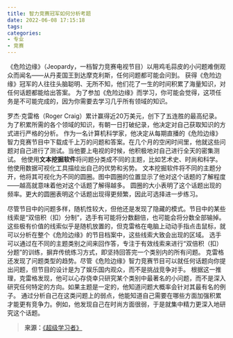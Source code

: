 ```yaml
---
title: 智力竞赛冠军如何分析考题
date: 2022-06-08 17:15:18
tags:
categories:
- 专业
- 竞赛
---
```


《危险边缘》（Jeopardy，一档智力竞赛电视节目）以用鸡毛蒜皮的小问题难倒观众而闻名——从丹麦国王到达摩克利斯，任何问题都可能会问到。
获得《危险边缘》冠军的人往往头脑聪明、无所不知，他们花了一生的时间积累了海量知识，对任何话题都能给出答案。
为了参加《危险边缘》而学习，你可能会觉得，这项任务是不可能完成的，因为你需要去学习几乎所有领域的知识。<!--more-->

罗杰·克雷格（Roger Craig）累计赢得近20万美元，创下了五连胜的最高纪录。为了积累所需的各个领域的知识，有朝一日打破纪录，他决定对自己获取知识的方式进行严格的分析。
作为一名计算机科学家，他决定从每期直播的《危险边缘》智力竞赛节目中下载成千上万的问题和答案。在几个月的空闲时间里，他就这些问题对自己进行了测试。当他要上电视的时候，他积极地对自己进行全天的密集测试。
他使用**文本挖掘软件**将问题分类成不同的主题，比如艺术史、时尚和科学。他使用数据可视化工具描绘出自己的优势和劣势。
文本挖掘软件将不同的主题分开，他将其可视化为不同的圆圈。图中圆圈的位置显示了他对这个话题的了解程度——越高就意味着他对这个话题了解得越多。
圆圈的大小表明了这个话题出现的频率。更大的圆圈表明这个话题出现得更频繁，因此可选择进一步练习。

尽管节目中的问题多样，随机性较大，但他还是发现了隐藏的模式。节目中的某些线索是“双倍积（扣）分制”，选手有可能将分数翻倍，也可能会将分数全部输掉。
这些极有价值的线索似乎是随机放置的，但克雷格在电脑上动动手指点击鼠标，就可以分析在整个《危险边缘》的节目档案中，这些线索大致会出现的区域。
选手可以通过在不同的主题类别之间来回作答，专注于有效线索来进行“双倍积（扣）分题”的训练，摒弃传统练习方式，即坚持回答完一个类别内的所有问题。
克雷格还发现了问题类型的趋势。尽管《危险边缘》智力竞赛节目可以就任何话题向你提出问题，但节目的设计是为了娱乐国内观众，而不是挑战竞争对手。
根据这一推理，克雷格发现，他可以心存侥幸只研究某个类别中最著名的小问题，而不是深入研究任何特定的方向。如果主题是一定的，他知道问题大概率会针对其最有名的例子。
通过分析自己在这类问题上的弱点，他能知道自己需要在哪些方面加强积累才能更有竞争力。例如，他发现自己在时尚方面很弱，于是就集中精力更深入地研究这个话题。

>**来源：**[《超级学习者》](http://www.sophie-eden.ltd:5171/#/读书/学习/超级学习者)
